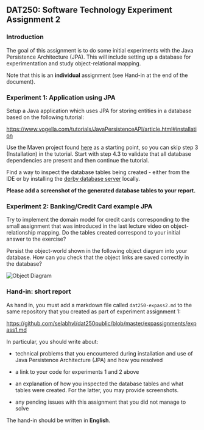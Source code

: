 ## DAT250: Software Technology Experiment Assignment 2

### Introduction

The goal of this assignment is to do some initial experiments with the Java Persistence Architecture (JPA). This will include setting up a database for experimentation and study object-relational mapping.

Note that this is an **individual** assignment (see Hand-in at the end of the document).

### Experiment 1: Application using JPA

Setup a Java application which uses JPA for storing entities in a database based on the following tutorial:

https://www.vogella.com/tutorials/JavaPersistenceAPI/article.html#installation

Use the Maven project found [here](https://github.com/timKraeuter/dat250-jpa-example) as a starting point, so you can skip step 3 (Installation) in the tutorial.
Start with step 4.3 to validate that all database dependencies are present and then continue the tutorial.

Find a way to inspect the database tables being created - either from the IDE or by installing the [derby database server](http://db.apache.org/derby/papers/DerbyTut/index.html) locally.

**Please add a screenshot of the generated database tables to your report.**

### Experiment 2: Banking/Credit Card example JPA

Try to implement the domain model for credit cards corresponding to the small assignment that was introduced in the last lecture video on object-relationship mapping. Do the tables created correspond to your initial answer to the exercise?

Persist the object-world shown in the following object diagram into your database. How can you check that the object links are saved correctly in the database?

![Object Diagram](https://raw.githubusercontent.com/selabhvl/dat250public/master/expassignments/pictures/object-diagram.svg)


### Hand-in: short report

As hand in, you must add a markdown file called `dat250-expass2.md` to the same repository that you created as part of experiment assignment 1:

https://github.com/selabhvl/dat250public/blob/master/expassignments/expass1.md

In particular, you should write about:

- technical problems that you encountered during installation and use of Java Persistence Architecture (JPA) and how you resolved

- a link to your code for experiments 1 and 2 above

- an explanation of how you inspected the database tables and what tables were created. For the latter, you may provide screenshots.

- any pending issues with this assignment that you did not manage to solve

The hand-in should be written in **English**.
